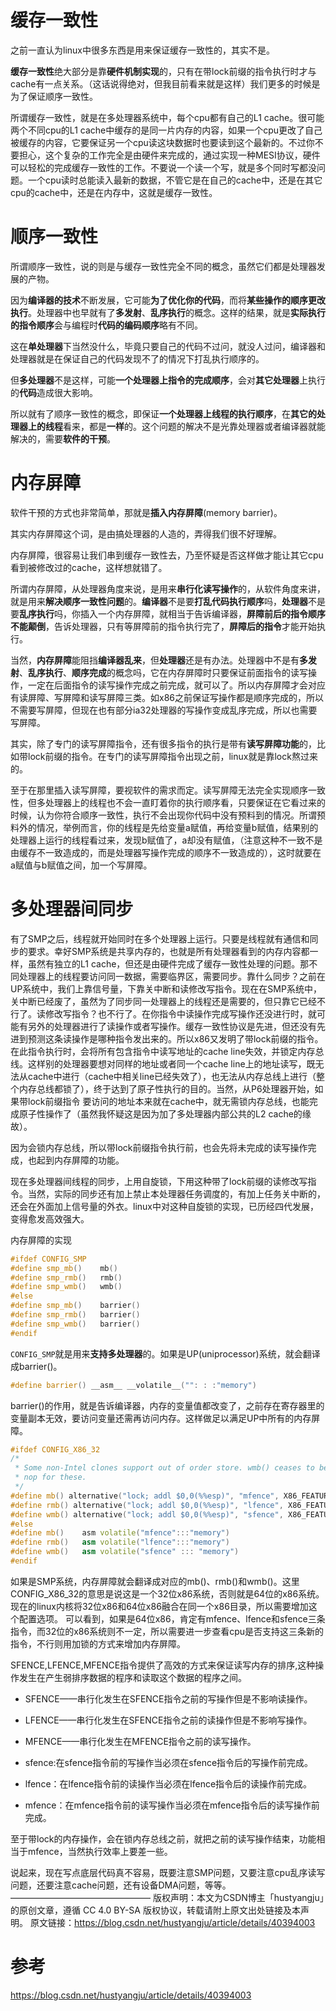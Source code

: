 # 缓存一致性


之前一直认为linux中很多东西是用来保证缓存一致性的，其实不是。

**缓存一致性**绝大部分是靠**硬件机制实现**的，只有在带lock前缀的指令执行时才与cache有一点关系。（这话说得绝对，但我目前看来就是这样）我们更多的时候是为了保证顺序一致性。

所谓缓存一致性，就是在多处理器系统中，每个cpu都有自己的L1 cache。很可能两个不同cpu的L1 cache中缓存的是同一片内存的内容，如果一个cpu更改了自己被缓存的内容，它要保证另一个cpu读这块数据时也要读到这个最新的。不过你不要担心，这个复杂的工作完全是由硬件来完成的，通过实现一种MESI协议，硬件可以轻松的完成缓存一致性的工作。不要说一个读一个写，就是多个同时写都没问题。一个cpu读时总能读入最新的数据，不管它是在自己的cache中，还是在其它cpu的cache中，还是在内存中，这就是缓存一致性。


# 顺序一致性


所谓顺序一致性，说的则是与缓存一致性完全不同的概念，虽然它们都是处理器发展的产物。

因为**编译器的技术**不断发展，它可能**为了优化你的代码**，而将**某些操作的顺序更改执行**。处理器中也早就有了**多发射**、**乱序执行**的概念。这样的结果，就是**实际执行的指令顺序**会与编程时**代码的编码顺序**略有不同。

这在**单处理器**下当然没什么，毕竟只要自己的代码不过问，就没人过问，编译器和处理器就是在保证自己的代码发现不了的情况下打乱执行顺序的。

但**多处理器**不是这样，可能**一个处理器上指令的完成顺序**，会对**其它处理器**上执行的**代码**造成很大影响。

所以就有了顺序一致性的概念，即保证**一个处理器上线程的执行顺序**，在**其它的处理器上的线程**看来，都是**一样**的。这个问题的解决不是光靠处理器或者编译器就能解决的，需要**软件的干预**。


# 内存屏障


软件干预的方式也非常简单，那就是**插入内存屏障**(memory barrier)。

其实内存屏障这个词，是由搞处理器的人造的，弄得我们很不好理解。

内存屏障，很容易让我们串到缓存一致性去，乃至怀疑是否这样做才能让其它cpu看到被修改过的cache，这样想就错了。

所谓内存屏障，从处理器角度来说，是用来**串行化读写操作**的，从软件角度来讲，就是用来**解决顺序一致性问题**的。**编译器**不是要**打乱代码执行顺序**吗，**处理器**不是要**乱序执行**吗，你插入一个内存屏障，就相当于告诉编译器，**屏障前后的指令顺序不能颠倒**，告诉处理器，只有等屏障前的指令执行完了，**屏障后的指令**才能开始执行。

当然，**内存屏障**能阻挡**编译器乱来**，但**处理器**还是有办法。处理器中不是有**多发射**、**乱序执行**、**顺序完成**的概念吗，它在内存屏障时只要保证前面指令的读写操作，一定在后面指令的读写操作完成之前完成，就可以了。所以内存屏障才会对应有读屏障、写屏障和读写屏障三类。如x86之前保证写操作都是顺序完成的，所以不需要写屏障，但现在也有部分ia32处理器的写操作变成乱序完成，所以也需要写屏障。

其实，除了专门的读写屏障指令，还有很多指令的执行是带有**读写屏障功能**的，比如带lock前缀的指令。在专门的读写屏障指令出现之前，linux就是靠lock熬过来的。

至于在那里插入读写屏障，要视软件的需求而定。读写屏障无法完全实现顺序一致性，但多处理器上的线程也不会一直盯着你的执行顺序看，只要保证在它看过来的时候，认为你符合顺序一致性，执行不会出现你代码中没有预料到的情况。所谓预料外的情况，举例而言，你的线程是先给变量a赋值，再给变量b赋值，结果别的处理器上运行的线程看过来，发现b赋值了，a却没有赋值，（注意这种不一致不是由缓存不一致造成的，而是处理器写操作完成的顺序不一致造成的），这时就要在a赋值与b赋值之间，加一个写屏障。


# 多处理器间同步


有了SMP之后，线程就开始同时在多个处理器上运行。只要是线程就有通信和同步的要求。幸好SMP系统是共享内存的，也就是所有处理器看到的内存内容都一样，虽然有独立的L1 cache，但还是由硬件完成了缓存一致性处理的问题。那不同处理器上的线程要访问同一数据，需要临界区，需要同步。靠什么同步？之前在UP系统中，我们上靠信号量，下靠关中断和读修改写指令。现在在SMP系统中，关中断已经废了，虽然为了同步同一处理器上的线程还是需要的，但只靠它已经不行了。读修改写指令？也不行了。在你指令中读操作完成写操作还没进行时，就可能有另外的处理器进行了读操作或者写操作。缓存一致性协议是先进，但还没有先进到预测这条读操作是哪种指令发出来的。所以x86又发明了带lock前缀的指令。在此指令执行时，会将所有包含指令中读写地址的cache line失效，并锁定内存总线。这样别的处理器要想对同样的地址或者同一个cache line上的地址读写，既无法从cache中进行（cache中相关line已经失效了），也无法从内存总线上进行（整个内存总线都锁了），终于达到了原子性执行的目的。当然，从P6处理器开始，如果带lock前缀指令 要访问的地址本来就在cache中，就无需锁内存总线，也能完成原子性操作了（虽然我怀疑这是因为加了多处理器内部公共的L2 cache的缘故）。


因为会锁内存总线，所以带lock前缀指令执行前，也会先将未完成的读写操作完成，也起到内存屏障的功能。

现在多处理器间线程的同步，上用自旋锁，下用这种带了lock前缀的读修改写指令。当然，实际的同步还有加上禁止本处理器任务调度的，有加上任务关中断的，还会在外面加上信号量的外衣。linux中对这种自旋锁的实现，已历经四代发展，变得愈发高效强大。

内存屏障的实现

```cpp
#ifdef CONFIG_SMP   
#define smp_mb()    mb()   
#define smp_rmb()   rmb()   
#define smp_wmb()   wmb()   
#else   
#define smp_mb()    barrier()   
#define smp_rmb()   barrier()   
#define smp_wmb()   barrier()   
#endif
```

`CONFIG_SMP`就是用来**支持多处理器**的。如果是UP(uniprocessor)系统，就会翻译成barrier()。

```cpp
#define barrier() __asm__ __volatile__("": : :"memory")  
```

barrier()的作用，就是告诉编译器，内存的变量值都改变了，之前存在寄存器里的变量副本无效，要访问变量还需再访问内存。这样做足以满足UP中所有的内存屏障。

```cpp
#ifdef CONFIG_X86_32   
/* 
 * Some non-Intel clones support out of order store. wmb() ceases to be a 
 * nop for these. 
 */  
#define mb() alternative("lock; addl $0,0(%%esp)", "mfence", X86_FEATURE_XMM2)   
#define rmb() alternative("lock; addl $0,0(%%esp)", "lfence", X86_FEATURE_XMM2)   
#define wmb() alternative("lock; addl $0,0(%%esp)", "sfence", X86_FEATURE_XMM)   
#else   
#define mb()    asm volatile("mfence":::"memory")   
#define rmb()   asm volatile("lfence":::"memory")   
#define wmb()   asm volatile("sfence" ::: "memory")   
#endif
```

如果是SMP系统，内存屏障就会翻译成对应的mb()、rmb()和wmb()。这里CONFIG_X86_32的意思是说这是一个32位x86系统，否则就是64位的x86系统。现在的linux内核将32位x86和64位x86融合在同一个x86目录，所以需要增加这个配置选项。
可以看到，如果是64位x86，肯定有mfence、lfence和sfence三条指令，而32位的x86系统则不一定，所以需要进一步查看cpu是否支持这三条新的指令，不行则用加锁的方式来增加内存屏障。


SFENCE,LFENCE,MFENCE指令提供了高效的方式来保证读写内存的排序,这种操作发生在产生弱排序数据的程序和读取这个数据的程序之间。 

- SFENCE——串行化发生在SFENCE指令之前的写操作但是不影响读操作。 
- LFENCE——串行化发生在SFENCE指令之前的读操作但是不影响写操作。 
- MFENCE——串行化发生在MFENCE指令之前的读写操作。 

- sfence:在sfence指令前的写操作当必须在sfence指令后的写操作前完成。 
- lfence：在lfence指令前的读操作当必须在lfence指令后的读操作前完成。 
- mfence：在mfence指令前的读写操作当必须在mfence指令后的读写操作前完成。 




至于带lock的内存操作，会在锁内存总线之前，就把之前的读写操作结束，功能相当于mfence，当然执行效率上要差一些。


说起来，现在写点底层代码真不容易，既要注意SMP问题，又要注意cpu乱序读写问题，还要注意cache问题，还有设备DMA问题，等等。
————————————————
版权声明：本文为CSDN博主「hustyangju」的原创文章，遵循 CC 4.0 BY-SA 版权协议，转载请附上原文出处链接及本声明。
原文链接：https://blog.csdn.net/hustyangju/article/details/40394003

# 参考

https://blog.csdn.net/hustyangju/article/details/40394003